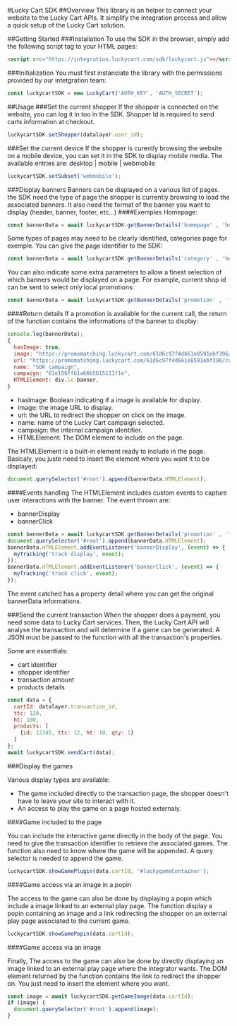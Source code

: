 #Lucky Cart SDK
##Overview
This library is an helper to connect your website to the Lucky Cart APIs.
It simplify the integration process and allow a quick setup of the Lucky Cart solution.

##Getting Started
###Installation
To use the SDK in the browser, simply add the following script tag to your HTML pages:
```html
<script src="https://integration.luckycart.com/sdk/luckycart.js"></script>
```
###Initialization
You must first instanciate the library with the permissions provided by our intetgration team:
```js
const luckycartSDK = new LuckyCart('AUTH_KEY', 'AUTH_SECRET');
```

##Usage
###Set the current shopper
If the shopper is connected on the website, you can log it in too in the SDK. Shopper Id is required to send carts information at checkout.
```js
luckycartSDK.setShopper(datalayer.user_id);
```

###Set the current device
If the shopper is curently browsing the website on a mobile device, you can set it in the SDK to display mobile media.
The available entries are: desktop | mobile | webmobile
```js
luckycartSDK.setSubset('webmobile');
```

###Display banners 
Banners can be displayed on a various list of pages. the SDK need the type of page the shopper is currently browsing to load the associated banners. It also need the format of the banner you want to display (header, banner, footer, etc...)
####Exemples
Homepage:
```js
const bannerData = await luckycartSDK.getBannerDetails('homepage' , 'header');
```
 
Some types of pages may need to be clearly identified, categories page for exemple. You can give the page identifier to the SDK:

```js
const bannerData = await luckycartSDK.getBannerDetails('category' , 'header', '1450');
```

You can also indicate some extra parameters to allow a finest selection of which banners would be displayed on a page. For example, current shop id can be sent to select only local promotions:
```js
const bannerData = await luckycartSDK.getBannerDetails('promotion' , 'footer', null, { shopId: 1480 });
```

####Return details
If a promotion is available for the current call, the return of the function contains the informations of the banner to display:
```js
console.log(bannerData);
{
  hasImage: true,
  image: "https://promomatching.luckycart.com/61d6c97f4d661e8591ebf396/customer1234/image",
  url: "https://promomatching.luckycart.com/61d6c97f4d661e8591ebf396/customer1234/jump",
  name: "SDK campaign",
  campaign: "61e156ffb1a66b5615111f1e",
  HTMLElement: div.lc-banner,
}
```

- hasImage: Boolean indicating if a image is available for display.
- image: the image URL to display.
- url: the URL to redirect the shopper on click on the image.
- name: name of the Lucky Cart campaign selected.
- campaign: the internal campaign identifier.
- HTMLElement: The DOM element to include on the page.

The HTMLElement is a built-in element ready to include in the page. Basicaly, you juste need to insert the element where you want it to be displayed:

```js
document.querySelector('#root').append(bannerData.HTMLElement);
```
####Events handling
The HTMLElement includes custom events to capture user interactions with the banner. The event thrown are:
- bannerDisplay
- bannerClick

```js
const bannerData = await luckycartSDK.getBannerDetails('promotion' , 'footer', 
document.querySelector('#root').append(bannerData.HTMLElement);
bannerData.HTMLElement.addEventListener('bannerDisplay', (event) => {
  myTracking('track display', event);
});
bannerData.HTMLElement.addEventListener('bannerClick', (event) => {
  myTracking('track click', event);
});
```

The event catched has a property detail where you can get the original bannerData informations.

###Send the current transaction 
When the shopper does a payment, you need some data to Lucky Cart services. Then, the Lucky Cart API will analyse the transaction and will determine if a game can be generated.
A JSON must be passed to the function with all the transaction's properties. 

Some are essentials:
- cart identifier
- shopper identifier
- transaction amount
- products details


```js
const data = {
  cartId: datalayer.transaction_id,
  ttc: 120,
  ht: 100,
  products: [
    {id: 12345, ttc: 12, ht: 10, qty: 1}
  ]
};
await luckycartSDK.sendCart(data);
```

###Display the games

Various display types are available: 
- The game included directly to the transaction page, the shopper doesn't have to leave your site to interact with it.
- An access to play the game on a page hosted externaly.

####Game included to the page

You can include the interactive game directly in the body of the page.
You need to give the transaction identifier to retrieve the associated games. The function also need to know where the game will be appended. A query selector is needed to append the game.

```js
luckycartSDK.showGamePlugin(data.cartId, '#luckygameContainer');
```

####Game access via an image in a popin

The access to the game can also be done by displaying a popin which include a image linked to an external play page. The function display a popin containing an image and a link redirecting the shopper on an external play page associated to the current game.

```js
luckycartSDK.showGamePopin(data.cartId);
```

####Game access via an image

Finally, The access to the game can also be done by directly displaying an image linked to an external play page where the integrator wants. The DOM element returned by the function contains the link to redirect the shopper on. You just need to insert the element where you want.

```js
const image = await luckycartSDK.getGameImage(data.cartId);
if (image) {
  document.querySelector('#root').append(image);
}
```